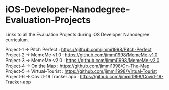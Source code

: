 # iOS-Developer-Nanodegree-Evaluation-Projects

Links to all the Evaluation Projects during iOS Developer Nanodegree curriculum.

  Project-1 -> Pitch Perfect : https://github.com/jimmi1998/Pitch-Perfect
  Project-2 -> MemeMe-v1.0 : https://github.com/jimmi1998/MemeMe-v1.0
  Project-3 -> MemeMe-v2.0 : https://github.com/jimmi1998/MemeMe-v2.0
  Project-4 -> On the Map : https://github.com/jimmi1998/On-The-Map
  Project-5 -> Virtual-Tourist : https://github.com/jimmi1998/Virtual-Tourist
  Project-6 -> Covid-19 Tracker app : https://github.com/jimmi1998/Covid-19-Tracker-app
